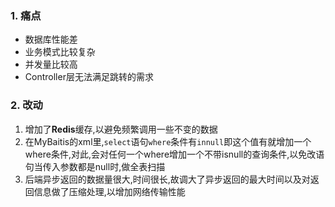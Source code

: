 ### 1. 痛点
- 数据库性能差
- 业务模式比较复杂
- 并发量比较高
- Controller层无法满足跳转的需求
### 2. 改动
1. 增加了**Redis**缓存,以避免频繁调用一些不变的数据
2. 在MyBaitis的xml里,`select`语句`where`条件有`innull`即这个值有就增加一个where条件,对此,会对任何一个where增加一个不带isnull的查询条件,以免改语句当传入参数都是null时,做全表扫描
3. 后端异步返回的数据量很大,时间很长,故调大了异步返回的最大时间以及对返回信息做了压缩处理,以增加网络传输性能